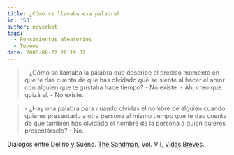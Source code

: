 ```yaml
---
title: ¿Cómo se llamaba esa palabra?
id: '53'
author: neverbot
tags:
  - Pensamientos aleatorios
  - Tebeos
date: 2006-08-22 20:19:32
---
```


> \- ¿Cómo se llamaba la palabra que describe el preciso momento en que te das cuenta de que has olvidado qué se siente al hacer el amor con alguien que te gustaba hace tiempo? 
  \- No existe. 
  \- Ah, creo que quizá sí. 
  \- No existe.

> \- ¿Hay una palabra para cuando olvidas el nombre de alguien cuando quieres presentarlo a otra persona al mismo tiempo que te das cuenta de que también has olvidado el nombre de la persona a quien quieres presentárselo? 
  \- No.

Diálogos entre Delirio y Sueño. [The Sandman](http://en.wikipedia.org/wiki/The_Sandman_(comic_book_series)), Vol. VII, [Vidas Breves](http://en.wikipedia.org/wiki/The_Sandman:_Brief_Lives).